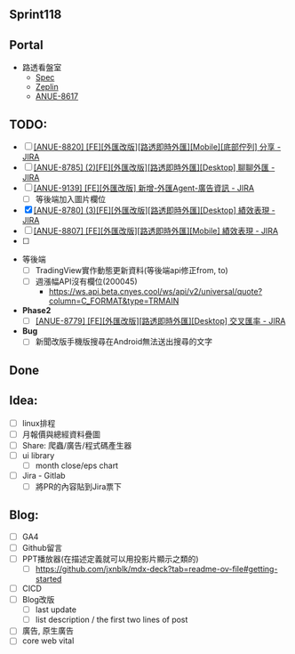 ## Sprint118

## Portal
 * 路透看盤室
	* [Spec](https://cnyesrd.atlassian.net/wiki/spaces/PS/pages/2175926273)
	 * [Zeplin](https://app.zeplin.io/project/576287bda89e8aa7045cfba5/screen/6535e544b517d3229444d5c5)
	 * [ANUE-8617](https://cnyesrd.atlassian.net/browse/ANUE-8617)

## TODO:
* [ ] [[ANUE-8820] [FE][外匯改版][路透即時外匯][Mobile][底部佇列] 分享 - JIRA](https://cnyesrd.atlassian.net/browse/ANUE-8820)
* [ ] [[ANUE-8785] (2)[FE][外匯改版][路透即時外匯][Desktop] 聊聊外匯 - JIRA](https://cnyesrd.atlassian.net/browse/ANUE-8785)
* [ ] [[ANUE-9139] [FE][外匯改版] 新增-外匯Agent-廣告資訊 - JIRA](https://cnyesrd.atlassian.net/browse/ANUE-9139)
	* [ ] 等後端加入圖片欄位
* [x] [[ANUE-8780] (3)[FE][外匯改版][路透即時外匯][Desktop] 績效表現 - JIRA](https://cnyesrd.atlassian.net/browse/ANUE-8780)
* [ ] [[ANUE-8807] [FE][外匯改版][路透即時外匯][Mobile] 績效表現 - JIRA](https://cnyesrd.atlassian.net/browse/ANUE-8807)
* [ ] 
* 等後端
	* [ ] TradingView實作動態更新資料(等後端api修正from, to)
	* [ ] 週漲幅API沒有欄位(200045)
		* https://ws.api.beta.cnyes.cool/ws/api/v2/universal/quote?column=C_FORMAT&type=TRMAIN
* **Phase2**
	* [ ] [[ANUE-8779] [FE][外匯改版][路透即時外匯][Desktop] 交叉匯率 - JIRA](https://cnyesrd.atlassian.net/browse/ANUE-8779)
* **Bug**
	* [ ] 新聞改版手機版搜尋在Android無法送出搜尋的文字
	
## Done


## Idea:
* [ ] linux排程
* [ ] 月報價與總經資料疊圖
* [ ] Share: 爬蟲/廣告/程式碼產生器
* [ ] ui library
	* [ ] month close/eps chart
* [ ] Jira - Gitlab
	* [ ] 將PR的內容貼到Jira票下

## Blog: 
* [ ] GA4
* [ ] Github留言
* [ ] PPT播放器(在描述定義就可以用投影片顯示之類的)
	* [ ] https://github.com/jxnblk/mdx-deck?tab=readme-ov-file#getting-started
* [ ] CICD
* [ ] Blog改版
	* [ ] last update
	* [ ] list description / the first two lines of post
* [ ] 廣告, 原生廣告
* [ ] core web vital
